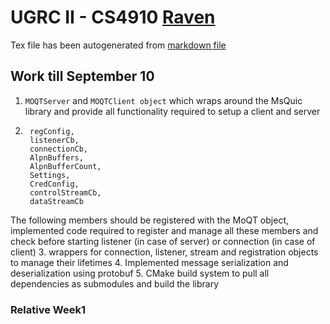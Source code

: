 # UGRC II - CS4910 [Raven](https://github.com/Johan511/Raven)
Tex file has been autogenerated from [markdown file](https://github.com/Johan511/Raven/blob/master/johan-docs/updates.md)

## Work till September 10
1. `MOQTServer` and `MOQTClient object` which wraps around the MsQuic library and provide all functionality required to setup a client and server
2. ```
    regConfig,
    listenerCb,
    connectionCb,
    AlpnBuffers,
    AlpnBufferCount,
    Settings,
    CredConfig,
    controlStreamCb,
    dataStreamCb
    ```
The following members should be registered with the MoQT object, implemented code required to register and manage all these members and check before starting listener (in case of server) or connection (in case of client)
3. wrappers for connection, listener, stream and registration objects to manage their lifetimes
4. Implemented message serialization and deserialization using protobuf
5. CMake build system to pull all dependencies as submodules and build the library

### Relative Week1


